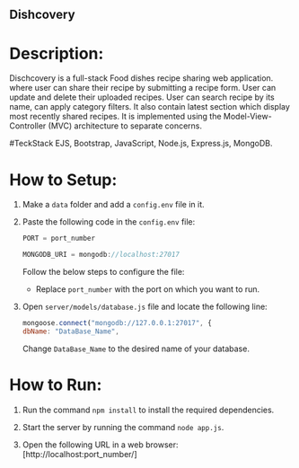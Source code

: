 ## Dishcovery ##

# Description:

Dischcovery is a full-stack Food dishes recipe sharing web application.
where user can share their recipe by submitting a recipe form.
User can update and delete their uploaded recipes. User can search recipe by its name, can apply category filters.
It also contain latest section which display most recently shared recipes.
It is implemented using the Model-View-Controller (MVC) architecture to separate concerns. 


#TeckStack 
EJS, Bootstrap, JavaScript, Node.js, Express.js, MongoDB.


# How to Setup:

1. Make a `data` folder and add a `config.env` file in it.

2. Paste the following code in the `config.env` file:

    ```javascript
    PORT = port_number

    MONGODB_URI = mongodb://localhost:27017
    ```

   Follow the below steps to configure the file:
   
   - Replace `port_number` with the port on which you want to run.

3. Open `server/models/database.js` file and locate the following line:

    ```javascript
    mongoose.connect("mongodb://127.0.0.1:27017", {
    dbName: "DataBase_Name",
    ```

   Change `DataBase_Name` to the desired name of your database.

# How to Run:

1. Run the command `npm install` to install the required dependencies.

2. Start the server by running the command `node app.js`.

3. Open the following URL in a web browser: [http://localhost:port_number/]
